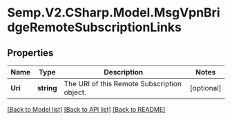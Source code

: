 # Semp.V2.CSharp.Model.MsgVpnBridgeRemoteSubscriptionLinks
## Properties

Name | Type | Description | Notes
------------ | ------------- | ------------- | -------------
**Uri** | **string** | The URI of this Remote Subscription object. | [optional] 

[[Back to Model list]](../README.md#documentation-for-models) [[Back to API list]](../README.md#documentation-for-api-endpoints) [[Back to README]](../README.md)

